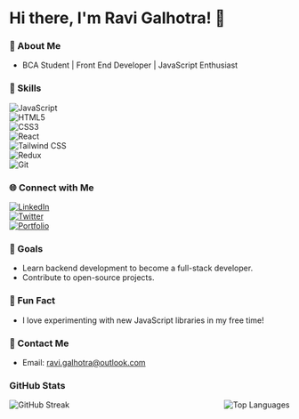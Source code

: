 # Hi there, I'm Ravi Galhotra! 👋

### 🌟 About Me  
- BCA Student | Front End Developer | JavaScript Enthusiast  

### 🚀 Skills  
![JavaScript](https://img.shields.io/badge/JavaScript-F7DF1E?style=flat-square&logo=javascript&logoColor=black)  
![HTML5](https://img.shields.io/badge/HTML5-E34F26?style=flat-square&logo=html5&logoColor=white)  
![CSS3](https://img.shields.io/badge/CSS3-1572B6?style=flat-square&logo=css3&logoColor=white)  
![React](https://img.shields.io/badge/React-61DAFB?style=flat-square&logo=react&logoColor=black)  
![Tailwind CSS](https://img.shields.io/badge/Tailwind_CSS-06B6D4?style=flat-square&logo=tailwind-css&logoColor=white)  
![Redux](https://img.shields.io/badge/Redux-764ABC?style=flat-square&logo=redux&logoColor=white)  
![Git](https://img.shields.io/badge/Git-F05032?style=flat-square&logo=git&logoColor=white)  

### 🌐 Connect with Me  
[![LinkedIn](https://img.shields.io/badge/LinkedIn-0077B5?style=flat-square&logo=linkedin&logoColor=white)](https://www.linkedin.com/in/galhotra-ravi/)  
[![Twitter](https://img.shields.io/badge/Twitter-1DA1F2?style=flat-square&logo=twitter&logoColor=white)](https://x.com/ravigalhotra31)  
[![Portfolio](https://img.shields.io/badge/Portfolio-000000?style=flat-square&logo=react&logoColor=white)](https://ravigalhotra.me)  

### 🎯 Goals  
- Learn backend development to become a full-stack developer.  
- Contribute to open-source projects.  

### 🌟 Fun Fact  
- I love experimenting with new JavaScript libraries in my free time!  

### 📧 Contact Me  
- Email: ravi.galhotra@outlook.com  

### GitHub Stats  
<!-- GitHub Streak -->  
<div>  
    <img align="left" src="https://github-readme-streak-stats.herokuapp.com?user=galhotra-ravi&theme=transparent&hide_border=true&hide_total_contributions=true" alt="GitHub Streak" />  
    <img align="right" src="https://github-readme-stats.vercel.app/api/top-langs/?username=galhotra-ravi&theme=transparent&hide_border=true" alt="Top Languages" />  
</div>  
